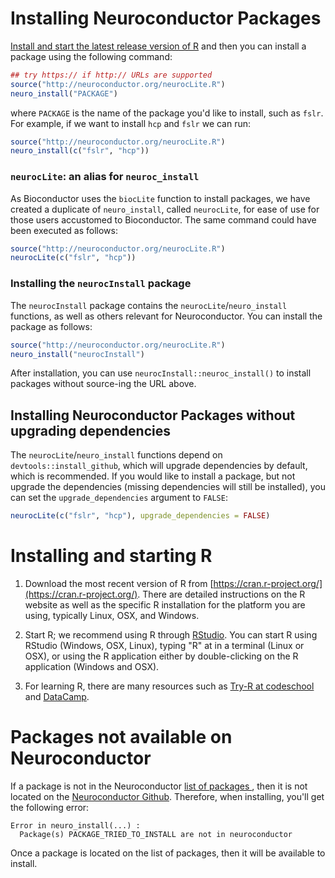 


# Installing Neuroconductor Packages 

[Install and start the latest release version of R](#installing-and-starting-r) and then you can install a package using the following command:


```r
## try https:// if http:// URLs are supported
source("http://neuroconductor.org/neurocLite.R")
neuro_install("PACKAGE")
```
where `PACKAGE` is the name of the package you'd like to install, such as `fslr`.  For example, if we want to install `hcp` and `fslr` we can run:

```r
source("http://neuroconductor.org/neurocLite.R")
neuro_install(c("fslr", "hcp"))
```
### `neurocLite`: an alias for `neuroc_install`

As Bioconductor uses the `biocLite` function to install packages, we have created a duplicate of `neuro_install`, called `neurocLite`, for ease of use for those users accustomed to Bioconductor.  The same command could have been executed as follows:

```r
source("http://neuroconductor.org/neurocLite.R")
neurocLite(c("fslr", "hcp"))
```

### Installing the `neurocInstall` package

The `neurocInstall` package contains the `neurocLite`/`neuro_install` functions, as well as others relevant for Neuroconductor.  You can install the package as follows:


```r
source("http://neuroconductor.org/neurocLite.R")
neuro_install("neurocInstall")
```

After installation, you can use `neurocInstall::neuroc_install()` to install packages without source-ing the URL above.

## Installing Neuroconductor Packages without upgrading dependencies

The `neurocLite`/`neuro_install` functions depend on `devtools::install_github`, which will upgrade dependencies by default, which is recommended.  If you would like to install a package, but not upgrade the dependencies (missing dependencies will still be installed), you can set the `upgrade_dependencies` argument to `FALSE`:


```r
neurocLite(c("fslr", "hcp"), upgrade_dependencies = FALSE)
```

# Installing and starting R 

1.  Download the most recent version of R from [https://cran.r-project.org/](https://cran.r-project.org/). There are detailed instructions on the R website as well as the specific R installation for the platform you are using, typically Linux, OSX, and Windows.

2.  Start R; we recommend using R through [RStudio](https://www.rstudio.com/).  You can start R using RStudio (Windows, OSX, Linux), typing "R" at in a terminal (Linux or OSX), or using the R application either by double-clicking on the R application (Windows and OSX).

3.  For learning R, there are many resources such as [Try-R at codeschool](http://tryr.codeschool.com/) and [DataCamp](https://www.datacamp.com/getting-started?step=2&track=r).


# Packages not available on Neuroconductor

If a package is not in the Neuroconductor [list of packages ](http://neuroconductor.org/list-current-packages), then it is not located on the [Neuroconductor Github](https://github.com/neuroconductor?tab=repositories).  Therefore, when installing, you'll get the following error:

```
Error in neuro_install(...) : 
  Package(s) PACKAGE_TRIED_TO_INSTALL are not in neuroconductor
```

Once a package is located on the list of packages, then it will be available to install. 

